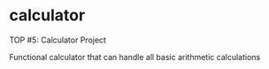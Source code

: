 # calculator
TOP #5: Calculator Project

Functional calculator that can handle all basic arithmetic calculations
